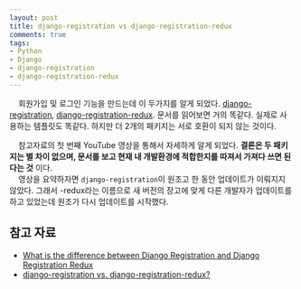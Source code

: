 ```yaml
---
layout: post
title: django-registration vs django-registration-redux
comments: true
tags:
- Python
- Django
- django-registration
- django-registration-redux
---
```

&nbsp;&nbsp;&nbsp; 회원가입 및 로그인 기능을 만드는데 이 두가지를 알게 되었다. [django-registration](http://django-registration.readthedocs.io/en/2.1.2/index.html), [django-registration-redux](https://django-registration-redux.readthedocs.io/en/latest/). 문서를 읽어보면 거의 똑같다. 실제로 사용하는 템플릿도 똑같다. 하지만 더 2개의 패키지는 서로 호환이 되지 않는 것이다.

&nbsp;&nbsp;&nbsp; 참고자료의 첫 번째 YouTube 영상을 통해서 자세하게 알게 되었다. **결론은 두 패키지는 별 차이 없으며, 문서를 보고 현재 내 개발환경에 적합한지를 따져서 가져다 쓰면 된다는 것** 이다.      
&nbsp;&nbsp;&nbsp; 영상을 요약하자면 `django-registration`이 원조고 한 동안 업데이트가 이뤄지지 않았다. 그래서 -redux라는 이름으로 새 버전의 장고에 맞게 다른 개발자가 업데이트를 하고 있었는데 원조가 다시 업데이트를 시작했다.

## **참고 자료**
* [What is the difference between Django Registration and Django Registration Redux](https://www.youtube.com/watch?v=1hForFGjvdw)
* [django-registration vs. django-registration-redux? ](https://www.reddit.com/r/djangolearning/comments/3yvqau/djangoregistration_vs_djangoregistrationredux/)
